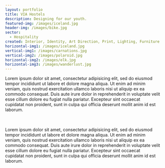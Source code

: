 ```yaml
---
layout: portfolio
title: VIA Hostels
description: Designing for our youth.
featured-img: /images/iceland.jpg
header-img: /images/bike.jpg
sector:
  - Hospitality
created: Interior, Identity, Art Direction, Print, Lighting, Furniture
horizontal-img1: /images/iceland.jpg
vertical-img1: /images/carnations.jpg
vertical-img2: /images/polaroid.jpg
horizontal-img2: /images/elk.jpg
horizontal-img3: /images/wanderlust.jpg
---
```



<div>
  Lorem ipsum dolor sit amet, consectetur adipisicing elit, sed do eiusmod tempor incididunt ut labore et dolore magna aliqua. Ut enim ad minim veniam, quis nostrud exercitation ullamco laboris nisi ut aliquip ex ea commodo consequat. Duis aute irure dolor in reprehenderit in voluptate velit esse cillum dolore eu fugiat nulla pariatur. Excepteur sint occaecat cupidatat non proident, sunt in culpa qui officia deserunt mollit anim id est laborum.<br><br><br>

  Lorem ipsum dolor sit amet, consectetur adipisicing elit, sed do eiusmod tempor incididunt ut labore et dolore magna aliqua. Ut enim ad minim veniam, quis nostrud exercitation ullamco laboris nisi ut aliquip ex ea commodo consequat. Duis aute irure dolor in reprehenderit in voluptate velit esse cillum dolore eu fugiat nulla pariatur. Excepteur sint occaecat cupidatat non proident, sunt in culpa qui officia deserunt mollit anim id est laborum.
</div>
